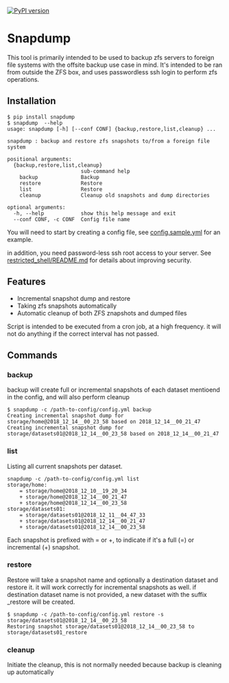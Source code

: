 [![PyPI version](https://badge.fury.io/py/omegaconf.svg)](https://badge.fury.io/py/snapdump)

# Snapdump

This tool is primarily intended to be used to backup zfs servers to foreign file systems with the offsite backup use case in mind.
It's intended to be ran from outside the ZFS box, and uses passwordless ssh login to perform zfs operations.

## Installation
```
$ pip install snapdump
$ snapdump  --help
usage: snapdump [-h] [--conf CONF] {backup,restore,list,cleanup} ...

snapdump : backup and restore zfs snapshots to/from a foreign file system

positional arguments:
  {backup,restore,list,cleanup}
                        sub-command help
    backup              Backup
    restore             Restore
    list                Restore
    cleanup             Cleanup old snapshots and dump directories

optional arguments:
  -h, --help            show this help message and exit
  --conf CONF, -c CONF  Config file name
```
You will need to start by creating a config file, see [config.sample.yml](snapdump/config.sample.yml) for an example.

in addition, you need password-less ssh root access to your server. See [restricted_shell/README.md](restricted_shell/README.md) for details about improving security.

## Features
* Incremental snapshot dump and restore
* Taking zfs snapshots automatically
* Automatic cleanup of both ZFS znapshots and dumped files

Script is intended to be executed from a cron job, at a high frequency. it will not do anything 
if the correct interval has not passed.

## Commands
### backup
backup will create full or incremental snapshots of each dataset mentioend in the config, and will also perform cleanup

```
$ snapdump -c /path-to-config/config.yml backup
Creating incremental snapshot dump for storage/home@2018_12_14__00_23_58 based on 2018_12_14__00_21_47
Creating incremental snapshot dump for storage/datasets01@2018_12_14__00_23_58 based on 2018_12_14__00_21_47
```

### list
Listing all current snapshots per dataset.
```
snapdump -c /path-to-config/config.yml list
storage/home:
	= storage/home@2018_12_10__19_20_34
	+ storage/home@2018_12_14__00_21_47
	+ storage/home@2018_12_14__00_23_58
storage/datasets01:
	= storage/datasets01@2018_12_11__04_47_33
	+ storage/datasets01@2018_12_14__00_21_47
	+ storage/datasets01@2018_12_14__00_23_58
```
Each snapshot is prefixed with = or +, to indicate if it's a full (=) or incremental (+) snapshot.

### restore
Restore will take a snapshot name and optionally a destination dataset and restore it. it will work correctly for incremental snapshots as well.
if destination dataset name is not provided, a new dataset with the suffix _restore will be created.

```
$ snapdump -c /path-to-config/config.yml restore -s storage/datasets01@2018_12_14__00_23_58 
Restoring snapshot storage/datasets01@2018_12_14__00_23_58 to storage/datasets01_restore
```

### cleanup
Initiate the cleanup, this is not normally needed because backup is cleaning up automatically
